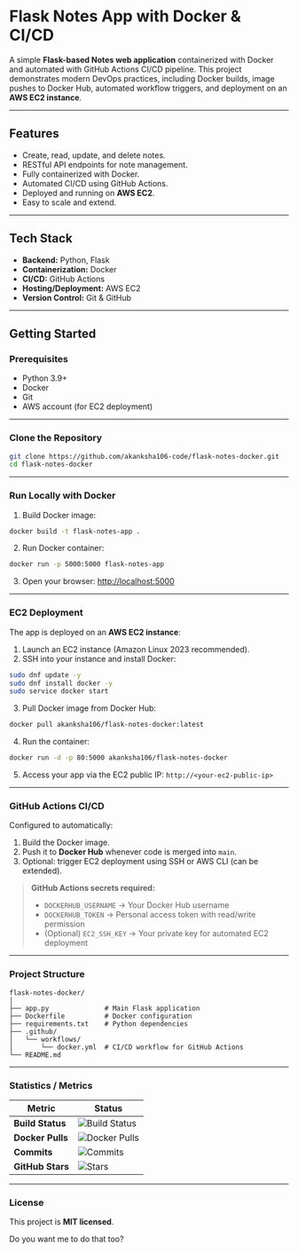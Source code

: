 
# Flask Notes App with Docker & CI/CD

A simple **Flask-based Notes web application** containerized with Docker and automated with GitHub Actions CI/CD pipeline. This project demonstrates modern DevOps practices, including Docker builds, image pushes to Docker Hub, automated workflow triggers, and deployment on an **AWS EC2 instance**.

---

## **Features**

* Create, read, update, and delete notes.
* RESTful API endpoints for note management.
* Fully containerized with Docker.
* Automated CI/CD using GitHub Actions.
* Deployed and running on **AWS EC2**.
* Easy to scale and extend.

---

## **Tech Stack**

* **Backend:** Python, Flask
* **Containerization:** Docker
* **CI/CD:** GitHub Actions
* **Hosting/Deployment:** AWS EC2
* **Version Control:** Git & GitHub

---

## **Getting Started**

### **Prerequisites**

* Python 3.9+
* Docker
* Git
* AWS account (for EC2 deployment)

---

### **Clone the Repository**

```bash
git clone https://github.com/akanksha106-code/flask-notes-docker.git
cd flask-notes-docker
```

---

### **Run Locally with Docker**

1. Build Docker image:

```bash
docker build -t flask-notes-app .
```

2. Run Docker container:

```bash
docker run -p 5000:5000 flask-notes-app
```

3. Open your browser: [http://localhost:5000](http://localhost:5000)

---

### **EC2 Deployment**

The app is deployed on an **AWS EC2 instance**:

1. Launch an EC2 instance (Amazon Linux 2023 recommended).
2. SSH into your instance and install Docker:

```bash
sudo dnf update -y
sudo dnf install docker -y
sudo service docker start
```

3. Pull Docker image from Docker Hub:

```bash
docker pull akanksha106/flask-notes-docker:latest
```

4. Run the container:

```bash
docker run -d -p 80:5000 akanksha106/flask-notes-docker
```

5. Access your app via the EC2 public IP:
   `http://<your-ec2-public-ip>`

---

### **GitHub Actions CI/CD**

Configured to automatically:

1. Build the Docker image.
2. Push it to **Docker Hub** whenever code is merged into `main`.
3. Optional: trigger EC2 deployment using SSH or AWS CLI (can be extended).

> **GitHub Actions secrets required:**
>
> * `DOCKERHUB_USERNAME` → Your Docker Hub username
> * `DOCKERHUB_TOKEN` → Personal access token with read/write permission
> * (Optional) `EC2_SSH_KEY` → Your private key for automated EC2 deployment

---

### **Project Structure**

```
flask-notes-docker/
│
├── app.py              # Main Flask application
├── Dockerfile          # Docker configuration
├── requirements.txt    # Python dependencies
├── .github/
│   └── workflows/
│       └── docker.yml  # CI/CD workflow for GitHub Actions
└── README.md
```

---

### **Statistics / Metrics**

| Metric           | Status                                                                                                       |
| ---------------- | ------------------------------------------------------------------------------------------------------------ |
| **Build Status** | ![Build Status](https://github.com/akanksha106-code/flask-notes-docker/actions/workflows/main.yml/badge.svg) |
| **Docker Pulls** | ![Docker Pulls](https://img.shields.io/docker/pulls/akanksha106/flask-notes-docker)                          |
| **Commits**      | ![Commits](https://img.shields.io/github/commit-activity/m/akanksha106-code/flask-notes-docker)              |
| **GitHub Stars** | ![Stars](https://img.shields.io/github/stars/akanksha106-code/flask-notes-docker)                            |

---


### **License**

This project is **MIT licensed**.




Do you want me to do that too?


